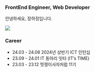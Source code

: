### FrontEnd Engineer, Web Developer
안녕하세요, 장하정입니다.

<p align="left">
  <a href="https://skillicons.dev">
    <img src="https://skillicons.dev/icons?i=react,next,vue,redux,javascript,typescript,scss" />
  </a>
</p>

### Career
- 24.03 - 24.08 2024년 상반기 ICT 인턴십
- 23.09 - 24.01 IT 동아리 잇타 (IT’s TIME)
- 23.03 - 23.12 멋쟁이사자처럼 11기
